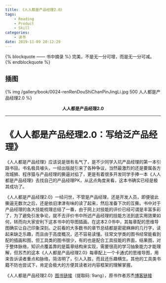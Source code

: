 ```yaml
---
title: 《人人都是产品经理2.0》
tags:
	- Reading
	- Product
	- Skill
categories:
	- 读书
date: 2019-11-09 20:12:29
---
```


{% blockquote —— 书中摘录 %}
完美，不是无一分可增，而是无一分可减。
{% endblockquote %}

<!-- more -->

## 插图
{% img /gallery/book/0024-renRenDouShiChanPinJingLi.jpg 500 人人都是产品经理2.0 %}
<p align="center"><b>人人都是产品经理2.0</b></p>

-----

# 《人人都是产品经理2.0：写给泛产品经理》

《人人都是产品经理》应该说是很有名气了，是不少同学入坑产品经理的第一本引路书目。书名极具噱头，一经出版就引来了各种争议，当然最激烈的还是要属各方攻城狮、程序猿与产品经理的撕逼对掐了，更是有着很多开发同学手捧一本《人人都是产品经理》去找自己的产品经理PK，从这点角度来看，这本书确实已经是极其成功了。

《人人都是产品经理2.0》一经问世，不管是产品经理，还是开发人员，即便彼此撕逼无数次之后，还是依旧津津有味的读了起来，然后准备下次的互撕。书中对于产品经理的各大技能梳理总结了一番，由于网上对技能的评价已经可谓是丰富多彩了，为了避免引发争论，就不去评价书中所述产品经理的技能方法到底实用效果如何，转而向大家安利下这本书中的导图插画。在这本2.0书中，其每章配的思维导图确实让自己印象深刻。之前看的大多数书的章节总结都是密密麻麻的几行字，读起来缺乏乐趣，而且由于高度概况，还不容易读懂。往常文学类的图书经常能看到配的插画和图，但工具类的图书很少，有的也是配合工具技能的界面，结果图，对于整体脉络，知识点覆盖靠的是篇章结构来实现，需要很高的学习抽象能力才能理解，但苏杰的这本《人人都是产品经理2.0》每章配上一个卡通式的思维导图，用来告诉读者重点和脉络，简洁明了，引人入胜，而且还乐趣横生。其他的工具类书籍不防也尝试下，肯定会极大的方便其读者对内容框架的理解掌握。

《人人都是产品经理2.0》[图书链接](https://pan.baidu.com/s/1Me_FX0_qcWpM1xoOP696tQ)（提取码: 9ang），原书作者苏杰[博客链接](http://iamsujie.com/)